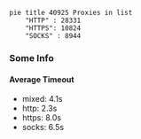 
```mermaid
pie title 40925 Proxies in list
    "HTTP" : 28331
    "HTTPS": 10824
    "SOCKS" : 8944
```

### Some Info
#### Average Timeout

- mixed: 4.1s
- http: 2.3s
- https: 8.0s
- socks: 6.5s